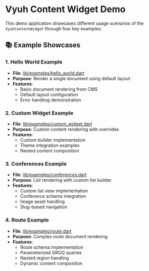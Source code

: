 # Vyuh Content Widget Demo

This demo application showcases different usage scenarios of the `VyuhContentWidget` through four key examples:

## 📚 Example Showcases

### 1. Hello World Example
- **File**: [lib/examples/hello_world.dart](lib/examples/hello_world.dart)
- **Purpose**: Render a single document using default layout
- **Features**:
  - Basic document rendering from CMS
  - Default layout configuration
  - Error handling demonstration

### 2. Custom Widget Example  
- **File**: [lib/examples/custom_widget.dart](lib/examples/custom_widget.dart)
- **Purpose**: Custom content rendering with overrides
- **Features**:
  - Custom builder implementation
  - Theme integration examples
  - Nested content composition

### 3. Conferences Example
- **File**: [lib/examples/conferences.dart](lib/examples/conferences.dart)
- **Purpose**: List rendering with custom list builder
- **Features**:
  - Custom list view implementation
  - Conference schema integration
  - Image asset handling
  - Slug-based navigation

### 4. Route Example
- **File**: [lib/examples/route.dart](lib/examples/route.dart)
- **Purpose**: Complex route document rendering
- **Features**:
  - Route schema implementation
  - Parameterized GROQ queries
  - Nested region handling
  - Dynamic content composition

